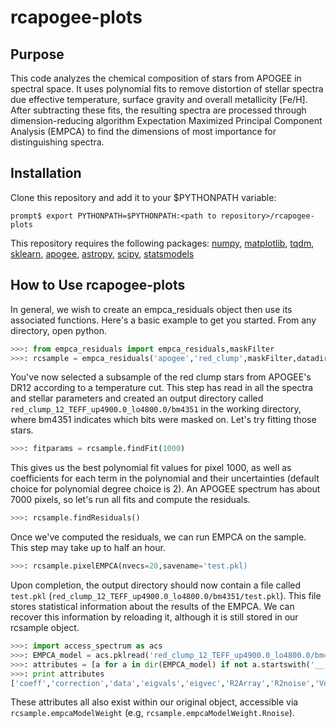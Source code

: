 # rcapogee-plots

## Purpose

This code analyzes the chemical composition of stars from APOGEE in spectral space. It uses polynomial fits to remove distortion of stellar spectra due effective temperature, surface gravity and overall metallicity [Fe/H]. After subtracting these fits, the resulting spectra are processed through dimension-reducing algorithm Expectation Maximized Principal Component Analysis (EMPCA) to find the dimensions of most importance for distinguishing spectra.

## Installation

Clone this repository and add it to your $PYTHONPATH variable:

`prompt$ export PYTHONPATH=$PYTHONPATH:<path to repository>/rcapogee-plots`

This repository requires the following packages: [numpy](http://www.numpy.org/), [matplotlib](http://matplotlib.org/), [tqdm](https://pypi.python.org/pypi/tqdm), [sklearn](http://scikit-learn.org/stable/), [apogee](https://github.com/jobovy/apogee), [astropy](http://www.astropy.org/), [scipy](https://www.scipy.org/), [statsmodels](http://statsmodels.sourceforge.net/)

## How to Use rcapogee-plots

In general, we wish to create an empca_residuals object then use its associated functions. Here's a basic example to get you started.
From any directory, open python.

```python
>>>: from empca_residuals import empca_residuals,maskFilter
>>>: rcsample = empca_residuals('apogee','red_clump',maskFilter,datadir='.')

```

You've now selected a subsample of the red clump stars from APOGEE's DR12 according to a temperature cut. This step has read in all the spectra and stellar parameters and created an output directory called `red_clump_12_TEFF_up4900.0_lo4800.0/bm4351` in the working directory, where bm4351 indicates which bits were masked on. Let's try fitting those stars.

```python
>>>: fitparams = rcsample.findFit(1000)
```

This gives us the best polynomial fit values for pixel 1000, as well as coefficients for each term in the polynomial and their uncertainties (default choice for polynomial degree choice is 2). An APOGEE spectrum has about 7000 pixels, so let's run all fits and compute the residuals.

```python
>>>: rcsample.findResiduals()
```

Once we've computed the residuals, we can run EMPCA on the sample. This step may take up to half an hour.

```python
>>>: rcsample.pixelEMPCA(nvecs=20,savename='test.pkl)
```

Upon completion, the output directory should now contain a file called `test.pkl` (`red_clump_12_TEFF_up4900.0_lo4800.0/bm4351/test.pkl`). This file stores statistical information about the results of the EMPCA. We can recover this information by reloading it, although it is still stored in our rcsample object.

```python
>>>: import access_spectrum as acs
>>>: EMPCA_model = acs.pklread('red_clump_12_TEFF_up4900.0_lo4800.0/bm4351/test.pkl')
>>>: attributes = [a for a in dir(EMPCA_model) if not a.startswith('__')]
>>>: print attributes
['coeff','correction','data','eigvals','eigvec','R2Array','R2noise','Vdata','Vnoise','savename']
```

These attributes all also exist within our original object, accessible via `rcsample.empcaModelWeight` (e.g, `rcsample.empcaModelWeight.Rnoise`).
